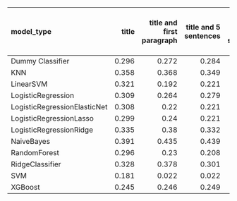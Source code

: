 | model_type                   |   title |   title and first paragraph |   title and 5 sentences |   title and 10 sentences |   title and first sentence each paragraph | raw text   |
|:-----------------------------|--------:|----------------------------:|------------------------:|-------------------------:|------------------------------------------:|:-----------|
| Dummy Classifier             |   0.296 |                       0.272 |                   0.284 |                    0.291 |                                     0.321 | 0.265      |
| KNN                          |   0.358 |                       0.368 |                   0.349 |                    0.349 |                                     0.349 | 0.349      |
| LinearSVM                    |   0.321 |                       0.192 |                   0.221 |                    0.253 |                                     0.242 | 0.312      |
| LogisticRegression           |   0.309 |                       0.264 |                   0.279 |                    0.261 |                                     0.295 | 0.327      |
| LogisticRegressionElasticNet |   0.308 |                       0.22  |                   0.221 |                    0.256 |                                     0.278 | 0.343      |
| LogisticRegressionLasso      |   0.299 |                       0.24  |                   0.221 |                    0.38  |                                     0.347 | 0.388      |
| LogisticRegressionRidge      |   0.335 |                       0.38  |                   0.332 |                    0.334 |                                     0.313 | 0.327      |
| NaiveBayes                   |   0.391 |                       0.435 |                   0.439 |                    0.463 |                                     0.487 | **0.504**  |
| RandomForest                 |   0.296 |                       0.23  |                   0.208 |                    0.249 |                                     0.337 | 0.318      |
| RidgeClassifier              |   0.328 |                       0.378 |                   0.301 |                    0.321 |                                     0.313 | 0.327      |
| SVM                          |   0.181 |                       0.022 |                   0.022 |                    0.027 |                                     0.048 | 0.031      |
| XGBoost                      |   0.245 |                       0.246 |                   0.249 |                    0.332 |                                     0.366 | 0.429      |